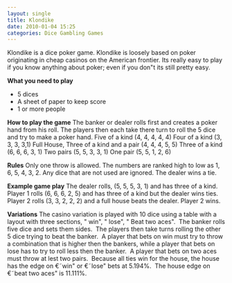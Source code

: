 ```yaml
---
layout: single
title: Klondike
date: 2010-01-04 15:25
categories: Dice Gambling Games
---
```

Klondike is a dice poker game.
Klondike is loosely based on poker originating in cheap casinos on the American frontier.  Its really easy to play if you know anything about poker; even if you don&quot;t its still pretty easy.

<strong>What you need to play</strong>
<ul>
	<li>5 dices</li>
	<li>A sheet of paper to keep score</li>
	<li>1 or more people</li>
</ul>
<strong>How to play the game</strong>
The banker or dealer rolls first and creates a poker hand from his roll.
The players then each take there turn to roll the 5 dice and try to make a poker hand.
Five of a kind (4, 4, 4, 4, 4)
Four of a kind (3, 3, 3, 3,1)
Full House, Three of a kind and a pair (4, 4, 4, 5, 5)
Three of a kind (6, 6, 6, 3, 1)
Two pairs (5, 5, 3, 3, 1)
One pair (5, 5, 1, 2, 6)

<strong>Rules</strong>
Only one throw is allowed.
The numbers are ranked high to low as 1, 6, 5, 4, 3, 2.
Any dice that are not used are ignored.
The dealer wins a tie.

<strong>Example game play</strong>
The dealer rolls, (5, 5, 5, 3, 1) and has three of a kind.
Player 1 rolls (6, 6, 6, 2, 5) and has three of a kind but the dealer wins ties.
Player 2 rolls (3, 3, 2, 2, 2) and a full house beats the dealer.
Player 2 wins.

<strong>Variations</strong>
The casino variation is played with 10 dice using a table with a layout with three sections, "
win", "
lose", "
Beat two aces".  The banker rolls five dice and sets them sides.  The players then take turns rolling the other 5 dice trying to beat the banker.  A player that bets on win must try to throw a combination that is higher then the bankers, while a player that bets on lose has to try to roll less then the banker.  A player that bets on two aces must throw at lest two pairs.  Because all ties win for the house, the house has the edge on €˜win&quot; or €˜lose&quot; bets at 5.194%.  The house edge on €˜beat two aces&quot; is 11.111%.
